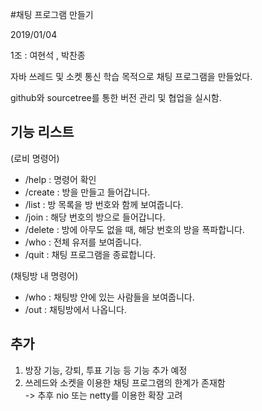 #채팅 프로그램 만들기

2019/01/04


1조 : 여현석 , 박찬종

자바 쓰레드 및 소켓 통신 학습 목적으로 채팅 프로그램을 만들었다.  

github와 sourcetree를 통한 버전 관리 및 협업을 실시함.


## 기능 리스트
(로비 명령어)
* /help : 명령어 확인  <br>
* /create : 방을 만들고 들어갑니다. <br> 
* /list : 방 목록을 방 번호와 함께 보여줍니다. <br> 
* /join : 해당 번호의 방으로 들어갑니다. <br>
* /delete : 방에 아무도 없을 때, 해당 번호의 방을 폭파합니다.<br> 
* /who : 전체 유저를 보여줍니다. <br> 
* /quit : 채팅 프로그램을 종료합니다. <br>

(채팅방 내 명령어)
* /who : 채팅방 안에 있는 사람들을 보여줍니다. <br> 
* /out : 채팅방에서 나옵니다. <br>

## 추가
1. 방장 기능, 강퇴, 투표 기능 등 기능 추가 예정
2. 쓰레드와 소켓을 이용한 채팅 프로그램의 한계가 존재함 <br> 
    -> 추후 nio 또는 netty를 이용한 확장 고려